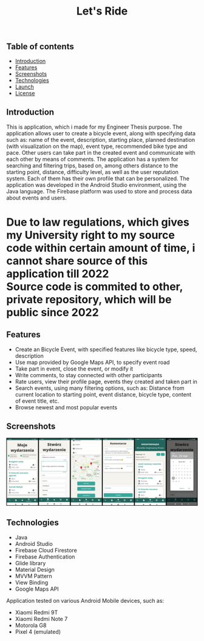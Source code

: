 <h1 align="center">
 <strong>Let's Ride</strong>
 <br/><br/>
</h1>


## Table of contents
* [Introduction](#introduction)
* [Features](#features)
* [Screenshots](#screenshots)
* [Technologies](#technologies)
* [Launch](#launch)
* [License](#license)

## Introduction
This is application, which i made for my Engineer Thesis purpose. The application allows user to create a bicycle event, along with specifying data such as: name of the event, description, starting place, planned destination (with visualization on the map), event type, recommended bike type and pace. Other users can take part in the created event and communicate with each other by means of comments. The application has a system for searching and filtering trips, based on, among others distance to the starting point, distance, difficulty level, as well as the user reputation system. Each of them has their own profile that can be personalized.
The application was developed in the Android Studio environment, using the Java language. The Firebase platform was used to store and process data about events and users.
<h1><b>Due to law regulations, which gives my University right to my source code within certain amount of time, i cannot share source of this application till 2022 <br> Source code is commited to other, private repository, which will be public since 2022 </b></h1>

## Features
* Create an Bicycle Event, with specified features like bicycle type, speed, description
* Use map provided by Google Maps API, to specify event road
* Take part in event, close the event, or modify it
* Write comments, to stay connected with other participants
* Rate users, view their profile page, events they created and taken part in
* Search events, using many filtering options, such as: Distance from current location to starting point, event distance, bicycle type, content of event title, etc.
* Browse newest and most popular events

## Screenshots
<p align="center">
 <img src="./letsride.jpg" alt="Screenshot form Let's Ride application"/>
</p>

## Technologies
* Java
* Android Studio
* Firebase Cloud Firestore
* Firebase Authentication
* Glide library
* Material Design
* MVVM Pattern
* View Binding
* Google Maps API

Application tested on various Android Mobile devices, such as:
* Xiaomi Redmi 9T
* Xiaomi Redmi Note 7
* Motorola G8
* Pixel 4 (emulated)
